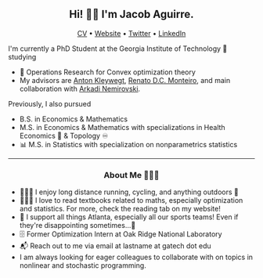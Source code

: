 <h2 align="center">Hi! 👋🏼 I'm Jacob Aguirre.</h2>
<p align="center">
  <a href="https://www.jacobaguirre.com/Jacob_Aguirre_CV.pdf">CV</a> •
  <a href="https://www.jacobaguirre.com/">Website</a> •
  <a href="https://twitter.com/JacobMAguirre">Twitter</a> •
  <a href="https://www.linkedin.com/in/jacob-aguirre9/">LinkedIn</a>
</p>


I'm currently a PhD Student at the Georgia Institute of Technology 🐝 studying
- 🧮 Operations Research for Convex optimization theory
- My advisors are [Anton Kleywegt](https://www.isye.gatech.edu/users/anton-kleywegt/), [Renato D.C. Monteiro](https://sites.gatech.edu/renato-monteiro/), and main collaboration with [Arkadi Nemirovski](https://www2.isye.gatech.edu/~nemirovs/CVBrief.htm/).

Previously, I also pursued 
- B.S. in Economics & Mathematics
- M.S. in Economics & Mathematics with specializations in Health Economics 🏥 & Topology ♾
- 📊 M.S. in Statistics with specialization on nonparametrics statistics 


-------
<h3 align="center">About Me 👨🏻‍💻</h3>

- 🚴🏼‍♂️ I enjoy long distance running, cycling, and anything outdoors 🌳
- 👨🏻‍🎓 I love to read textbooks related to maths, especially optimization and statistics. For more, check the reading tab on my website!
- 🏈 I support all things Atlanta, especially all our sports teams! Even if they're disappointing sometimes...🦅 
- 🗄️ Former Optimization Intern at Oak Ridge National Laboratory 
- 📬 Reach out to me via email at lastname at gatech dot edu
- I am always looking for eager colleagues to collaborate with on topics in nonlinear and stochastic programming.
